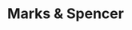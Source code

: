 ---
title: "Marks & Spencer"
url: /kingston-upon-thames/marks-and-spencer/
shop: department store
---